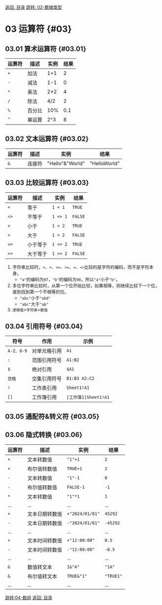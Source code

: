 [返回: 目录](00_目录.md)
[跳转: 02-数据类型](02_数据类型.md)

# 03 运算符 {#03}

## 03.01 算术运算符 {#03.01}

| 运算符 | 描述   | 实例 | 结果 |
| ------ | ------ | ---- | ---- |
| `+`    | 加法   | 1+1  | 2    |
| `-`    | 减法   | 1-1  | 0    |
| `*`    | 乘法   | 2\*2 | 4    |
| `/`    | 除法   | 4/2  | 2    |
| `%`    | 百分比 | 10%  | 0.1  |
| `^`    | 幂运算 | 2^3  | 8    |

## 03.02 文本运算符 {#03.02}

| 运算符 | 描述   | 实例            | 结果         |
| ------ | ------ | --------------- | ------------ |
| `&`    | 连接符 | "Hello"&"World" | "HelloWorld" |

## 03.03 比较运算符 {#03.03}

| 运算符 | 描述     | 实例     | 结果    |
| ------ | -------- | -------- | ------- |
| `=`    | 等于     | `1 = 1`  | `TRUE`  |
| `<>`   | 不等于   | `1 <> 1` | `FALSE` |
| `<`    | 小于     | `1 < 2`  | `TRUE`  |
| `>`    | 大于     | `1 > 2`  | `FALSE` |
| `<=`   | 小于等于 | `1 <= 2` | `TRUE`  |
| `>=`   | 大于等于 | `1 >= 2` | `FALSE` |

1. 字符串比较时，`<`、`>`、`<=`、`>=`、`=`、`<>`比较的是字符的编码，而不是字符本身。
   - `"a"`的编码为`97`，`"b"`的编码为`98`，所以`"a"`小于`"b"`。
2. 多位字符串比较时，从第一个位开始比较，如果相等，则继续比较下一个位，直到找到第一个不相等的位。
   - `"abc"`小于`"abd"`
   - `"abc"`大于`"ab"`
3. `逻辑值`>`字符串`>`数值`

## 03.04 引用符号 {#03.04}

| 符号       | 作用         | 示例                 |
| ---------- | ------------ | -------------------- |
| `A-Z、0-9` | 对单元格引用 | `A1`                 |
| `:`        | 范围引用符号 | `A1:B2`              |
| `$`        | 绝对引用     | `$A1`                |
| `空格`     | 交集引用符号 | `B1:B3 A2:C2`        |
| `!`        | 工作表引用   | `Sheet1!A1`          |
| `[]`       | 工作簿引用   | `[工作簿1]Sheet1!A1` |

## 03.05 通配符\&转义符 {#03.05}

## 03.06 隐式转换 {#03.06}

| 运算符 | 描述           | 实例            | 结果      |
| ------ | -------------- | --------------- | --------- |
| `+`    | 文本转数值     | `"1"+1`         | `2`       |
| `+`    | 布尔值转数值   | `TRUE+1`        | `2`       |
| `-`    | 文本转数值     | `"1"-1`         | `0`       |
| `-`    | 布尔值转数值   | `FALSE-1`       | `-1`      |
| `*`    | 文本转数值     | `"1"*1`         | `1`       |
| ...    | ...            | ...             | ...       |
| `+`    | 文本日期转数值 | `+"2024/01/01"` | `45292`   |
| `-`    | 文本日期转数值 | `-"2024/01/01"` | `-45292`  |
| ...    | ...            | ...             | ...       |
| `+`    | 文本时间转数值 | `+"12:00:00"`   | `0.5`     |
| `-`    | 文本时间转数值 | `-"12:00:00"`   | `-0.5`    |
| ...    | ...            | ...             | ...       |
| `&`    | 数值转文本     | `1&"A"`         | `"1A"`    |
| `&`    | 布尔值转文本   | `TRUE&"1"`      | `"TRUE1"` |
| ...    | ...            | ...             | ...       |

[跳转:04-数组](04_数组.md)
[返回: 目录](00_目录.md)
